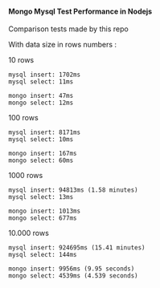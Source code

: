 #### Mongo Mysql Test Performance in Nodejs

Comparison tests made by this repo 

With data size in rows numbers : 

10 rows
```
mysql insert: 1702ms
mysql select: 11ms

mongo insert: 47ms
mongo select: 12ms
```

100 rows
```
mysql insert: 8171ms
mysql select: 10ms

mongo insert: 167ms
mongo select: 60ms
```


1000 rows
```
mysql insert: 94813ms (1.58 minutes)
mysql select: 13ms

mongo insert: 1013ms
mongo select: 677ms
```


10.000 rows
```
mysql insert: 924695ms (15.41 minutes)
mysql select: 144ms

mongo insert: 9956ms (9.95 seconds)
mongo select: 4539ms (4.539 seconds)
```
